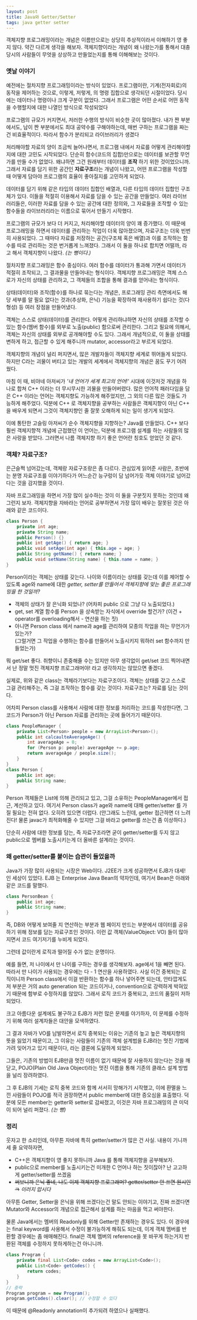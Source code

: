```yaml
---
layout: post
title: Java와 Getter/Setter
tags: java getter setter
---
```


객체지향 프로그래밍이라는 개념은 이름만으로는 상당히 추상적이라서 이해하기 영 좋지 않다. 약간 다르게 생각을 해보자. 객체지향이라는 개념이 왜 나왔는가를 통해서 대충 당시의 사람들이 무엇을 상상하고 만들었는지를 통해 이해해보는 것이다.

### 옛날 이야기 ###

예전에는 절차지향 프로그래밍이라는 방식이 있었다. 프로그램이란, 기계(전자회로)의 동작을 제어하는 것으로, 이렇게, 저렇게, 의 명령 집합으로 생각되던 시절이었다. 당시에는 데이터나 명령이나 크게 구분이 없었다. 그래서 프로그램은 어떤 순서로 어떤 동작을 수행할지에 대한 나열인 방식으로 작성되었다

프로그램의 규모가 커지면서, 저러한 수행의 방식이 비슷한 곳이 많아졌다. 내가 짠 부분에서도, 남이 짠 부분에서도 최대 공약수를 구해야하는데, 매번 구하는 프로그램을 짜는 건 비효율적이다. 따라서 함수가 분리되고 라이브러리가 생겼다

처리해야할 자료의 양이 조금씩 늘어나면서, 프로그램 내에서 자료를 어떻게 관리해야할 지에 대한 고민도 시작되었다. 단순히 함수(코드의 집합)만으로는 데이터를 보관할 무언가를 만들 수가 없었다. 왜냐하면 그건 원래부터 데이터를 **조작** 하기 위한 것이었으니까.  
그래서 자료를 담기 위한 공간인 **자료구조**라는 개념이 나왔고, 어떤 프로그램을 작성할 때 어떻게 담아야 프로그램의 효율이 좋아질지를 고민하게 되었다.

데이터를 담기 위해 같은 타입의 데이터 집합인 배열과, 다른 타입의 데이터 집합인 구조체가 있다. 이들을 적절히 이용해서 자료를 담을 수 있는 공간을 만들었다. 여러 라이브러리들은, 이러한 자료를 담을 수 있는 공간에 대한 정의와, 그 자료들을 조작할 수 있는 함수들을 라이브러리라는 이름으로 묶어서 만들기 시작했다.

프로그램의 규모가 보다 더 커지고, 처리해야할 데이터의 양이 꽤 증가했다. 이 때문에 프로그래밍을 하면서 데이터를 관리하는 작업이 더욱 많아졌으며, 자료구조는 더욱 빈번히 사용되었다. 그 때마다 자료를 저장하는 공간(구조체 혹은 배열)과 이를 조작하는 함수를 따로 관리하는 것은 번거롭게 느껴졌다. 그래서 이 둘을 하나로 합치면 어떨까, 라고 해서 객체지향이 나왔다. *(는 뻥이다.)*

절차지향 프로그래밍은 함수 중심이다. 여러 함수를 데이터가 통과해 가면서 데이터가 적절히 조작되고, 그 결과물을 만들어내는 형식이다. 객체지향 프로그래밍은 객체 스스로가 자신의 상태를 관리하고, 그 객체들의 조합을 통해 결과를 얻어내는 형식이다.

상태(데이터)와 조작(함수)를 하나로 묶는다는 개념은, 프로그래밍 관리 측면에서도 해당 세부를 알 필요 없다는 것과(추상화, 은닉) 기능을 확장하여 재사용하기 쉽다는 것(다형성) 등 여러 장점을 만들어냈다.

객체는 스스로 상태(데이터)를 관리한다. 어떻게 관리하냐하면 자신의 상태를 조작할 수 있는 함수(멤버 함수)를 외부로 노출(public) 함으로써 관리한다. 그리고 필요에 의해서, 객체는 자신의 상태를 외부로 공개해야할 수도 있다. 그래서 개념적으로, 이 둘을 상태를 변하게 하고, 접근할 수 있게 해주니까 mutator, accessor라고 부르게 되었다.

객체지향의 개념이 널리 퍼지면서, 많은 개발자들이 객체지향 세계로 뛰어들게 되었다. 하지만 C라는 괴물이 버티고 있는 개발의 세계에서 객체지향의 개념은 꿈도 꾸기 어려웠다.

마침 이 때, 비야네 아저씨가 *'내 언어가 세계 최고의 언어!'* 시대에 이것저것 개념을 하나로 합쳐 C++ 이라는 더 무시무시한 괴물을 만들어버렸다. 많은 언어적 패러다임을 담은 C++ 이라는 언어는 객체지향도 가능하게 해주었지만, 그 외의 다른 많은 것들도 가능하게 해주었다. 덕분에 C++ 로 객체지향을 공부하는 사람들은 객체지향이 아닌 C++ 을 배우게 되면서 그것이 객체지향인 줄 잘못 오해하게 되는 일이 생기게 되었다.

이에 통탄한 고슬링 아저씨가 순수 객체지향을 지향하는? Java를 만들었다. C++ 보다 훨씬 객체지향적 개념에 근접했던 이 언어는, 덕분에 프로그램 설계를 하는 사람들의 많은 사랑을 받았다. 그러면서 나름 객체지향 하기 좋은 언어란 칭호도 얻었던 것 같다.

### 객체? 자료구조? ###

은근슬쩍 넘어갔는데, 객체랑 자료구조랑은 좀 다르다. 관심있게 읽어준 사람은, 초반에는 분명 자료구조를 이야기하다가 어느순간 능구렁이 담 넘어가듯 객체 이야기로 넘어갔다는 것을 감지했을 것이다.

자바 프로그래밍을 하면서 가장 많이 실수하는 것이 이 둘을 구분짓지 못하는 것인데 왜 그런지 보자. 객체지향을 자바라는 언어로 공부하면서 가장 많이 배우는 잘못된 것은 아래와 같은 코드이다.

```java
class Person {
    private int age;
    private String name;
    public Person() {}
    public int getAge() { return age; }
    public void setAge(int age) { this.age = age; }
    public String getName() { return name; }
    public void setName(String name) { this.name = name; }
}
```

Person이라는 객체는 상태를 갖는다. 나이와 이름이라는 상태를 갖는데 이를 제어할 수 있도록 age와 name에 대한 *getter, setter를 만들어서 객체지향에 맞는 좋은 프로그래밍을 한 것일까?*

* 객체의 상태가 잘 은닉화 되었나? (어차피 public 으로 그냥 다 노출되었다.)
* get, set 계열 함수를 Person 을 상속받는 자식에서 override 할건가? (이건 + operator를 overloading해서 - 연산을 하는 짓)
* 아니면 Person class 에서 name과 age를 관리하여 모종의 작업을 하는 무언가가 있는가?  
  (그럴거면 그 작업을 수행하는 함수를 만들어서 노출시키지 뭐하러 set 함수까지 만들었는가)

뭐 get/set 좋다. 취향이니 존중해줄 수는 있지만 아무 생각없이 get/set 코드 찍어내면서 난 정말 멋진 객체지향 프로그래머야! 라고 생각하지는 않았으면 좋겠다.

실제로, 위와 같은 class는 객체라기보다는 자료구조이다. 객체는 상태를 갖고 스스로 그걸 관리해주는, 즉 그걸 조작하는 함수를 갖는 것이다. 자료구조는? 자료를 담는 것이다.

어차피 Person class를 사용해서 사람에 대한 정보를 처리하는 코드를 작성한다면, 그 코드가 Person가 아닌 Person 자료를 관리하는 곳에 들어가기 때문이다.

```java
class PeopleManager {
    private List<Person> people = new ArrayList<Person>();
    public int calcaulteAverageAge() {
        int averageAge = 0;
        for (Person p: people) averageAge += p.age;
        return averageAge / people.size();
    }
}
class Person {
    public int age;
    public String name;
}
```

Person 객체들은 List에 의해 관리되고 있고, 그걸 소유하는 PeopleManager에서 접근, 계산하고 있다.
여기서 Person class가 age와 name에 대해 getter/setter 를 가질 필요는 전혀 없다. 오히려 있으면 더럽다. (안그래도 느린데, getter 접근하면 더 느려진다! 물론 javac가 최적화해줄 수 있지만 그걸 바라고 getter를 쓰는건 좀 이상하다.)

단순히 사람에 대한 정보를 담는, 즉 자료구조라면 굳이 getter/setter를 두지 않고 public으로 멤버를 노출시키는게 더 올바른 설계라는 것이다.

### 왜 getter/setter를 붙이는 습관이 들었을까 ###

Java가 가장 많이 사용되는 시장은 Web이다. J2EE가 크게 성공하면서 EJB가 대세! 인 세상이 있었다. EJB 는 Enterprise Java Bean의 약자인데, 여기서 Bean은 아래와 같은 코드를 말했다.

```java
class PersonBean {
    public int age;
    public String name;
}
```

즉, DB와 어떻게 보여줄 지 연산하는 부분과 웹 페이지 만드는 부분에서 데이터를 공유하기 위해 정보를 담는 자료구조인 것이다. 이런 값 객체(ValueObject: VO) 들이 많아지면서 코드 여기저기를 누비게 되었다.

그런데 값이란게 로직과 떨어질 수가 없는 운명이다.

예를 들면, 저 나이에서 만 나이를 구하는 경우를 생각해보자. age에서 1을 빼면 된다. 따라서 만 나이가 사용되는 경우에는 다 - 1 연산을 사용하였다. 사실 이건 중복되는 로직이니까 Person class에서 이걸 반환하는 함수를 하나 넣어주면 되는데, 안타깝게도 저 부분은 거의 auto generation 되는 코드이거나, convention으로 강력하게 박혀있기 때문에 함부로 수정하지를 않았다. 그래서 로직 코드가 중복되고, 코드의 품질이 저하되었다.


크고 아름다운 설계에도 불구하고 EJB가 저런 많은 문제를 야기하자, 이 문제를 수정하기 위해 여러 설계자들은 대안을 모색하였다.

그 결과 자바가 VO를 남발하면서 로직 중복되는 이유는 기존의 높고 높은 객체지향의 뜻을 잃었기 때문이고, 그 이유는 사람들이 기존의 객체 설계법을 EJB라는 멋진 기법에 가려 잊어가고 있기 때문이다, 라는 결론에 도달하게 되었다.

그들은, 기존의 방법이 EJB만큼 멋진 이름이 없기 때문에 잘 사용하지 않는다는 것을 깨닫고, POJO(Plain Old Java Object)라는 멋진 이름을 통해 기존의 클래스 설계 방법을 널리 장려하였다.

그 후 EJB의 기세는 로직 중복 코드와 함께 서서히 망해가기 시작했고, 이에 환멸을 느낀 사람들이 POJO를 적극 권장하면서 public member에 대한 증오심을 표출했다. 덕분에 모든 member는 getter와 setter로 감싸졌고, 이것은 자바 프로그래밍의 큰 미덕이 되어 널리 퍼졌다. *(는 뻥)*

### 정리 ###

웃자고 한 소리인데, 아무튼 자바에 특히 getter/setter가 많은 건 사실.
내용이 기니까 세 줄 요약하자면,

* C++은 객체지향이 영 좋지 못하니까 Java 를 통해 객체지향을 공부해보자.
* public으로 member를 노출시키는건 미개한 C 언어나 하는 짓이잖아? 난 고고하게 getter/setter를 쓰겠음
* ~~써보니까 은닉 좋네, 나도 이제 객체지향 프로그래머? getter/setter 안 쓰면 원시인ㅋ~~ *이러지 맙시다*


아무튼 Getter, Setter을 은닉을 위해 쓰겠다는건 말도 안되는 이야기고, 진짜 쓰겠다면 Mutator와 Accessor의 개념으로 접근해서 설계를 하는 마음을 먹고 써야한다.

물론 Java에서는 멤버의 Readonly를 위해 Getter만 존재하는 경우도 있다. 이 경우에는 final keyword를 사용해서 수정이 불가능하게 해줘도 되는데, 이게 객체 멤버를 반환할 경우에는 좀 애매해진다. final은 객체 멤버의 reference을 못 바꾸게 하는거지 반환된 객체를 수정하지 못하게하는건 아니니까.

```java
class Program {
    private final List<Code> codes = new ArrayList<Code>();
    public List<Code> getCodes() {
        return codes;
    }
}
// 중략
Program program = new Program();
program.getCodes().clear(); // 수정할 수 있다
```

이 때문에 @Readonly annotation이 추가되려 하였으나 실패했다.
